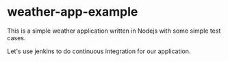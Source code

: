 # weather-app-example
This is a simple weather application written in Nodejs with some simple test cases.

Let's use jenkins to do continuous integration for our application. 

